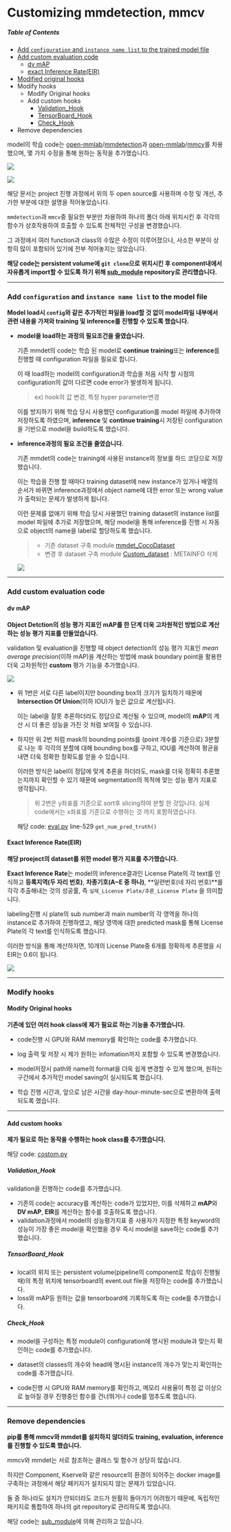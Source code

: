 # Customizing mmdetection, mmcv

##### Table of Contents

- [Add `configuration` and `instance name list` to the trained model file](https://github.com/HibernationNo1/project_4_kubeflow_pipeline/blob/docs/description/customizing%20mmdetection%2C%20mmcv.md#add-configuration-and-instance-name-list-to-the-trained-model-file)
- [Add custom evaluation code](https://github.com/HibernationNo1/project_4_kubeflow_pipeline/blob/docs/description/customizing%20mmdetection%2C%20mmcv.md#add-custom-evaluation-code)
  - [dv mAP](https://github.com/HibernationNo1/project_4_kubeflow_pipeline/blob/docs/description/customizing%20mmdetection%2C%20mmcv.md#dv-map)
  - [exact Inference Rate(EIR)](https://github.com/HibernationNo1/project_4_kubeflow_pipeline/blob/docs/description/customizing%20mmdetection%2C%20mmcv.md#exact-inference-rateeir)
- [Modified original hooks](https://github.com/HibernationNo1/project_4_kubeflow_pipeline/blob/docs/description/customizing%20mmdetection%2C%20mmcv.md#modified-original-hooks)
- Modify hooks 
  - Modify Original hooks 
  - Add custom hooks
    - [Validation_Hook](https://github.com/HibernationNo1/project_4_kubeflow_pipeline/blob/docs/description/customizing%20mmdetection%2C%20mmcv.md#validation_hook)
    - [TensorBoard_Hook](https://github.com/HibernationNo1/project_4_kubeflow_pipeline/blob/docs/description/customizing%20mmdetection%2C%20mmcv.md#tensorboard_hook)
    - [Check_Hook](https://github.com/HibernationNo1/project_4_kubeflow_pipeline/blob/docs/description/customizing%20mmdetection%2C%20mmcv.md#check_hook)
- Remove dependencies



model의 학습 code는 [open-mmlab](https://github.com/open-mmlab)/[mmdetection](https://github.com/open-mmlab/mmdetection)과 [open-mmlab](https://github.com/open-mmlab)/[mmcv](https://github.com/open-mmlab/mmcv)를 차용했으며, 몇 가지 수정을 통해 원하는 동작을 추가했습니다.

![](https://github.com/open-mmlab/mmdetection/raw/main/resources/mmdet-logo.png)

![](https://raw.githubusercontent.com/open-mmlab/mmcv/main/docs/en/mmcv-logo.png)

해당 문서는 project 진행 과정에서 위의 두 open source를 사용하며 수정 및 개선, 추가한 부분에 대한 설명을 적어놓았습니다.



`mmdetection`과 `mmcv`중 필요한 부분만 차용하여 하나의 폴더 아래 위치시킨 후 각각의 함수가 상호작용하여 호출할 수 있도록 전체적인 구성을 변경했습니다.

그 과정에서 여러 function과 class의 수많은 수정이 이루어졌으나, 사소한 부분이 상항히 많이 포함되어 있기에 전부 적어놓지는 않았습니다.

**해당 code는 persistent volume에 `git clone`으로 위치시킨 후 component내에서 자유롭게 import할 수 있도록 하기 위해 [sub_module](https://github.com/HibernationNo1/sub_module) repository로 관리했습니다.**

---



### Add `configuration` and `instance name list` to the model file

**Model load시 `config`와 같은 추가적인 파일을 load할 것 없이 model파일 내부에서 관련 내용을 가져와 training 및 inference를 진행할 수 있도록 했습니다.**

- **model을 load하는 과정의 필요조건을 줄였습니다.**

  기존 mmdet의 code는 학습 된 model로 **continue training**또는 **inference**를 진행할 때 configuration 파일을 필요로 합니다.

  이 때 load하는 model의 configuration과 학습을 처음 시작 할 시점의 configuration의 값이 다르면 code error가 발생하게 됩니다.

  >  ex) hook의 값 변경, 특정 hyper parameter변경

  이를 방지하기 위해 학습 당시 사용했던 configuration를 model 파일에 추가하여 저장하도록 하였으며, **inference** 및 **continue training**시 저장된 configuration을 기반으로 model을 build하도록 했습니다.

- **inference과정의 필요 조건을 줄였습니다.**

  기존 mmdet의 code는 training에 사용된 instance의 정보를 하드 코딩으로 저장했습니다.

  이는 학습을 진행 할 때마다 training dataset에 new instance가 있거나 배열의 순서가 바뀌면 inference과정에서 object name에 대한 error 또는 wrong value가 출력되는 문제가 발생하게 됩니다.
  
  이런 문제를 없애기 위해 학습 당시 사용했던 training dataset의 instance list를 model 파일에 추가로 저장했으며, 해당 model을 통해 inference를 진행 시 자동으로 object의 name을 label로 할당하도록 했습니다.
  
  > - 기존 dataset 구축 module [mmdet_CocoDataset](https://github.com/open-mmlab/mmdetection/blob/main/mmdet/datasets/coco.py)
  > - 변경 후 dataset 구축 module [Custom_dataset](https://github.com/HibernationNo1/sub_module/blob/568cbe11b2a76c22d545200463845013030a1048/mmdet/data/dataset.py) : METAINFO 삭제
  
  ![](https://github.com/HibernationNo1/project_4_kubeflow_pipeline/blob/docs/description/model_save.png?raw=true)



---



### Add custom evaluation code

#### dv mAP

**Object Detction의 성능 평가 지표인 mAP를 한 단계 더욱 고차원적인 방법으로 계산하는 성능 평가 지표를 만들었습니다.**

validation 및 evaluation을 진행할 때 object detection의 성능 평가 지표인 *mean average precision*(이하 mAP)을 계산하는 방법에 mask boundary point을 활용한 더욱 고차원적인 **custom** 평가 기능을 추가했습니다.

![](https://github.com/HibernationNo1/project_4_kubeflow_pipeline/blob/docs/description/DV%20mAP.png?raw=true)

- 위 1번은 서로 다른 label이지만 bounding box의 크기가 일치하기 때문에 **Intersection Of Union**(이하 IOU)가 높은 값으로 계산됩니다.

  이는 label을 잘못 추론하더라도 정답으로 계산될 수 있으며, model의 **mAP**의 계산 시 더 좋은 성능을 가진 것 처럼 보여질 수 있습니다.

- 하지만 위 2번 처럼 mask의 bounding points를 (point 개수를 기준으로) 3분할로 나눈 후 각각의 분할에 대해 bounding box를 구하고, IOU를 계산하여 평균을 내면 더욱 정확한 정확도를 얻을 수 있습니다.  

  이러한 방식은 label이 정답에 맞게 추론을 하더라도, mask를 더욱 정확히 추론했는지까지 확인할 수 있기 때문에 segmentation의 목적에 맞는 성능 평가 지표로 생각됩니다.

  > 위 2번은 y좌표를 기준으로 sort후 slicing하여 분할 한 것입니다. 실제 code에서는 x좌표를 기준으로 수행하는 것 까지 포함하였습니다. 

  해당 code: [eval.py](https://github.com/HibernationNo1/sub_module/blob/568cbe11b2a76c22d545200463845013030a1048/mmdet/eval.py) line-529 `get_num_pred_truth()`





#### Exact Inference Rate(EIR)

**해당 proeject의 dataset를 위한 model 평가 지표를 추가했습니다.**

**Exact Inference Rate**는 model의 inference결과인 License Plate의 각 text를 인식하고  **등록지역(두 자리 번호)**, **차종기호(A~E 중 하나)**, **일련번호(네 자리 번호)**를 각각 추출해내는 것의 성공률, 즉 `실제_License Plate/추론_License Plate` 을 의미합니다.

labeling진행 시 plate의 sub number과 main number의 각 영역을 하나의 instance로 추가하여 진행하였고, 해당 영역에 대한 predicted mask를 통해 License Plate의 각 text를 인식하도록 했습니다. 

이러한 방식을 통해 계산하자면, 10개의 License Plate중 6개를 정확하게 추론했을 시 EIR는 0.6이 됩니다.

![](https://github.com/HibernationNo1/project_4_kubeflow_pipeline/blob/docs/description/License%20plate.png?raw=true)



---



### Modify hooks 

#### Modify Original hooks 

**기존에 있던 여러 hook class에 제가 필요로 하는 기능을 추가했습니다.**

- code진행 시 GPU와 RAM memory를 확인하는 code를 추가했습니다.

- log 출력 및 저장 시 제가 원하는 infomation까지 포함할 수 있도록 변경했습니다.
- model저장시 path와 name의 format을 더욱 쉽게 변경할 수 있게 했으며, 원하는 구간에서 추가적인 model saving이 실시되도록 했습니다.
- 학습 진행 시간과, 앞으로 남은 시간을 day-hour-minute-sec으로 변환하여 출력되도록 했습니다.



---



#### Add custom hooks

**제가 필요로 하는 동작을 수행하는 hook class를 추가했습니다.**

해당 code: [costom.py](https://github.com/HibernationNo1/sub_module/blob/568cbe11b2a76c22d545200463845013030a1048/mmdet/hooks/custom.py)



##### Validation_Hook

validation을 진행하는 code를 추가했습니다.

- 기존의 code는 accuracy를 계산하는 code가 있었지만, 이를 삭제하고 **mAP**와 **DV mAP**, **EIR**를 계산하는 함수를 호출하도록 했습니다. 
- validation과정에서 model의 성능평가지표 중 사용자가 지정한 특정 keyword의 성능이 가장 좋은 model을 확인했을 경우 즉시 model을 save하는 code를 추가했습니다. 



##### TensorBoard_Hook

- local의 위치 또는 persistent volume(pipeline의 component로 학습이 진행될 때)의 특정 위치에 tensorboard의 event.out file을 저장하는 code를 추가했습니다.
- loss와 mAP등 원하는 값을 tensorboard에 기록하도록 하는 code를 추가했습니다.



##### Check_Hook

- model을 구성하는 특정 module이 configuration에 명시된 module과 맞는지 확인하는 code를 추가했습니다.
- dataset의 classes의 개수와 head에 명시된 instance의 개수가 맞는지 확인하는 code를 추가했습니다. 

- code진행 시 GPU와 RAM memory를 확인하고, 메모리 사용율이 특정 값 이상으로 높아질 경우 진행중인 함수를 건너뛰거나 code를 멈추도록 했습니다.



 

---

### Remove dependencies

**pip를 통해 mmcv와 mmdet를 설치하지 않더라도 training, evaluation, inference를 진행할 수 있도록 했습니다.** 

mmcv와 mmdet는 서로 참조하는 클래스 및 함수가 상당히 많습니다.

하지만 Component, Kserve와 같은 resource의 환경이 되어주는 docker image를 구축하는 과정에서 해당 패키지가 설치되지 않는 문제가 있었습니다.

둘 중 하나라도 설치가 안되더라도 코드가 원활히 돌아가기 어려웠기 때문에, 독립적인 패키지로 통합하여 하나의 git repository로 관리하도록 했습니다.

해당 code는 [sub_module](https://github.com/HibernationNo1/sub_module)에 의해 관리하고 있습니다.

